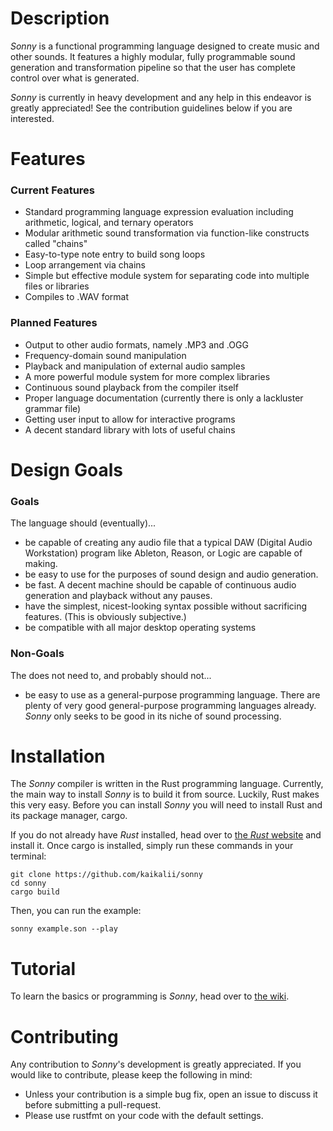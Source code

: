 # Description

*Sonny* is a functional programming language designed to create music and other sounds. It features a highly modular, fully programmable sound generation and transformation pipeline so that the user has complete control over what is generated.

*Sonny* is currently in heavy development and any help in this endeavor is greatly appreciated! See the contribution guidelines below if you are interested.

# Features

### Current Features

* Standard programming language expression evaluation including arithmetic, logical, and ternary operators
* Modular arithmetic sound transformation via function-like constructs called "chains"
* Easy-to-type note entry to build song loops
* Loop arrangement via chains
* Simple but effective module system for separating code into multiple files or libraries
* Compiles to .WAV format

### Planned Features

* Output to other audio formats, namely .MP3 and .OGG
* Frequency-domain sound manipulation
* Playback and manipulation of external audio samples
* A more powerful module system for more complex libraries
* Continuous sound playback from the compiler itself
* Proper language documentation (currently there is only a lackluster grammar file)
* Getting user input to allow for interactive programs
* A decent standard library with lots of useful chains

# Design Goals

### Goals

The language should (eventually)...

* be capable of creating any audio file that a typical DAW (Digital Audio Workstation) program like Ableton, Reason, or Logic are capable of making.
* be easy to use for the purposes of sound design and audio generation.
* be fast. A decent machine should be capable of continuous audio generation and playback without any pauses.
* have the simplest, nicest-looking syntax possible without sacrificing features. (This is obviously subjective.)
* be compatible with all major desktop operating systems

### Non-Goals

The does not need to, and probably should not...

* be easy to use as a general-purpose programming language. There are plenty of very good general-purpose programming languages already. *Sonny* only seeks to be good in its niche of sound processing.

# Installation

The *Sonny* compiler is written in the Rust programming language. Currently, the main way to install *Sonny* is to build it from source. Luckily, Rust makes this very easy. Before you can install *Sonny* you will need to install Rust and its package manager, cargo.

If you do not already have *Rust* installed, head over to [the *Rust* website](https://www.rust-lang.org/) and install it. Once cargo is installed, simply run these commands in your terminal:
```
git clone https://github.com/kaikalii/sonny
cd sonny
cargo build
```
Then, you can run the example:
```
sonny example.son --play
```

# Tutorial

To learn the basics or programming is *Sonny*, head over to [the wiki]().

# Contributing

Any contribution to *Sonny*'s development is greatly appreciated. If you would like to contribute, please keep the following in mind:

* Unless your contribution is a simple bug fix, open an issue to discuss it before submitting a pull-request.
* Please use rustfmt on your code with the default settings.
